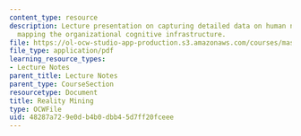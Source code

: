 ```yaml
---
content_type: resource
description: Lecture presentation on capturing detailed data on human networks and
  mapping the organizational cognitive infrastructure.
file: https://ol-ocw-studio-app-production.s3.amazonaws.com/courses/mas-966-digital-anthropology-spring-2003/48287a729e0db4b0dbb45d7ff20fceee_eagle1.pdf
file_type: application/pdf
learning_resource_types:
- Lecture Notes
parent_title: Lecture Notes
parent_type: CourseSection
resourcetype: Document
title: Reality Mining
type: OCWFile
uid: 48287a72-9e0d-b4b0-dbb4-5d7ff20fceee
---
```

